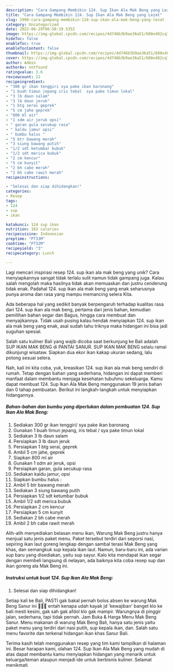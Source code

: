 ```yaml
---
description: "Cara Gampang Membikin 124. Sup Ikan Ala Mak Beng yang Lezat"
title: "Cara Gampang Membikin 124. Sup Ikan Ala Mak Beng yang Lezat"
slug: 2990-cara-gampang-membikin-124-sup-ikan-ala-mak-beng-yang-lezat
category: Uncategorized
date: 2022-06-29T06:58:19.535Z
image: https://img-global.cpcdn.com/recipes/4d746b3b9ae36a51/680x482cq70/124-sup-ikan-ala-mak-beng-foto-resep-utama.jpg
hideToc: false
enableToc: true
enableTocContent: false
thumbnail: https://img-global.cpcdn.com/recipes/4d746b3b9ae36a51/680x482cq70/124-sup-ikan-ala-mak-beng-foto-resep-utama.jpg
cover: https://img-global.cpcdn.com/recipes/4d746b3b9ae36a51/680x482cq70/124-sup-ikan-ala-mak-beng-foto-resep-utama.jpg
author: Admin
authorAv: notfound
ratingvalue: 3.6
reviewcount: 22
recipeingredient:
- "300 gr ikan tenggiri sya pake ikan baronang"
- "1 buah timun jepang iris tebal  sya pake timun lokal"
- "3 lb daun salam"
- "3 lb daun jeruk"
- "1 btg serai geprek"
- "5 cm jahe geprek"
- "800 ml air"
- "1 sdm air jeruk opsi"
- " garan gula secukup rasa"
- " kaldu jamur opsi"
- " bumbu halus "
- "5 btr bawang merah"
- "3 siung bawang putih"
- "1/2 sdt ketumbar bubuk"
- "1/2 sdt merica bubuk"
- "2 cm kencur"
- "5 cm kunyit"
- "2 bh cabe merah"
- "2 bh cabe rawit merah"
recipeinstructions:

- "Selesai dan siap dihidangkan!"
categories:
- Resep
tags:
- 124
- sup
- ikan

katakunci: 124 sup ikan 
nutrition: 163 calories
recipecuisine: Indonesian
preptime: "PT33M"
cooktime: "PT32M"
recipeyield: "3"
recipecategory: Lunch

---
```





Lagi mencari inspirasi resep 124. sup ikan ala mak beng yang unik? Cara menyiapkannya sangat tidak terlalu sulit namun tidak gampang juga. Kalau salah mengolah maka hasilnya tidak akan memuaskan dan justru cenderung tidak enak. Padahal 124. sup ikan ala mak beng yang enak seharusnya punya aroma dan rasa yang mampu memancing selera Kita.





Ada beberapa hal yang sedikit banyak berpengaruh terhadap kualitas rasa dari 124. sup ikan ala mak beng, pertama dari jenis bahan, kemudian pemilihan bahan segar dan Bagus, hingga cara membuat dan menyajikannya. Tidak usah pusing kalau hendak menyiapkan 124. sup ikan ala mak beng yang enak,      asal sudah tahu triknya maka hidangan ini bisa jadi suguhan spesial.














Salah satu kuliner Bali yang wajib dicoba saat berkunjung ke Bali adalah SUP IKAN MAK BENG di PANTAI SANUR. SUP IKAN MAK BENG selalu ramai dikunjungi wisataw. Siapkan dua ekor ikan kakap ukuran sedang, lalu potong sesuai selera.






Nah, kali ini kita coba, yuk, kreasikan 124. sup ikan ala mak beng sendiri di rumah. Tetap dengan bahan yang sederhana, hidangan ini dapat memberi manfaat dalam membantu menjaga kesehatan tubuhmu sekeluarga. Kamu dapat membuat 124. Sup Ikan Ala Mak Beng menggunakan 19 jenis bahan dan 0 tahap pembuatan. Berikut ini langkah-langkah untuk menyiapkan hidangannya.

<!--inarticleads1-->

##### Bahan-bahan dan bumbu yang diperlukan dalam pembuatan 124. Sup Ikan Ala Mak Beng:

1. Sediakan 300 gr ikan tenggiri/ sya pake ikan baronang
1. Gunakan 1 buah timun jepang, iris tebal / sya pake timun lokal
1. Sediakan 3 lb daun salam
1. Persiapkan 3 lb daun jeruk
1. Persiapkan 1 btg serai, geprek
1. Ambil 5 cm jahe, geprek
1. Siapkan 800 ml air
1. Gunakan 1 sdm air jeruk, opsi
1. Persiapkan  garan, gula secukup rasa
1. Sediakan  kaldu jamur, opsi
1. Siapkan  bumbu halus :
1. Ambil 5 btr bawang merah
1. Sediakan 3 siung bawang putih
1. Persiapkan 1/2 sdt ketumbar bubuk
1. Ambil 1/2 sdt merica bubuk
1. Persiapkan 2 cm kencur
1. Persiapkan 5 cm kunyit
1. Sediakan 2 bh cabe merah
1. Ambil 2 bh cabe rawit merah


Alih-alih menyediakan belasan menu ikan, Warung Mak Beng justru hanya menjual satu jenis paket menu. Paket tersebut terdiri dari seporsi nasi, sepiring ikan laut goreng lengkap dengan sambal terasi Mak Beng yang khas, dan semangkuk sup kepala ikan laut. Namun, baru-baru ini, ada varian sup baru yang disediakan, yaitu sup sayur. Kalo kita mendapat ikan segar dengan membeli langsung di nelayan, ada baiknya kita coba resep sup dan ikan goreng ala Mak Beng ini. 

<!--inarticleads2-->

##### Instruksi untuk buat 124. Sup Ikan Ala Mak Beng:


1. Selesai dan siap dihidangkan!

Setiap kali ke Bali, PASTI gak bakal pernah bolos absen ke warung Mak Beng Sanur ini 🤣🤣🤣 entah kenapa udah kayak jd &#39;kewajiban&#39; banget klo ke bali mesti kesini, gak sah gak afdol klo gak mampir. Warungnya di pinggir jalan, sederhana, tapi tidak pernah. Jam Buka &amp; Harga Menu Mak Beng Sanur. Menu makanan di warung Mak Beng Bali, hanya satu jenis yaitu paket menu yang terdiri dari nasi putih, sup kepala ikan, dan. Salah satu menu favorite dan terkenal hidangan ikan khas Sanur Bali. 

Terima kasih telah menggunakan resep yang tim kami tampilkan di halaman ini. Besar harapan kami, olahan 124. Sup Ikan Ala Mak Beng yang mudah di atas dapat membantu kamu menyiapkan hidangan yang menarik untuk keluarga/teman ataupun menjadi ide untuk berbisnis kuliner. Selamat menikmati
